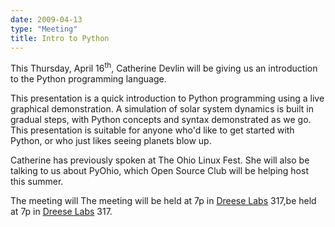 ```yaml
---
date: 2009-04-13
type: "Meeting"
title: Intro to Python
---
```

This Thursday, April 16<sup>th</sup>, Catherine Devlin will be giving us an introduction to the Python programming language.

This presentation is a quick introduction to Python programming using a live graphical demonstration. A simulation of solar system dynamics is built in gradual steps, with Python concepts and syntax demonstrated as we go. This presentation is suitable for anyone who'd like to get started with Python, or who just likes seeing planets blow up.

Catherine has previously spoken at The Ohio Linux Fest. She will also be talking to us about PyOhio, which Open Source Club will be helping host this summer.

The meeting will The meeting will be held at 7p in [Dreese Labs](http://www.osu.edu/map/building.php?building=279) 317,be held at 7p in <a href="http://www.osu.edu/map/building.php?building=279">Dreese Labs</a> 317.
